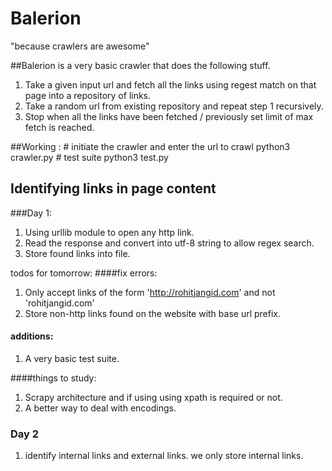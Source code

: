 Balerion
========

"because crawlers are awesome"

##Balerion is a very basic crawler that does the following stuff.

1. Take a given input url and fetch all the links using regest match on that page into a repository of links.
2. Take a random url from existing repository and repeat step 1 recursively.
3. Stop when all the links have been fetched / previously set limit of max fetch is reached.

##Working :
    # initiate the crawler and enter the url to crawl
    python3 crawler.py 
    # test suite
    python3 test.py
    
## Identifying links in page content

###Day 1: 
1. Using urllib module to open any http link.
2. Read the response and convert into utf-8 string to allow regex search. 
3. Store found links into file. 

todos for tomorrow:
####fix errors:
1. Only accept links of the form 'http://rohitjangid.com' and not 'rohitjangid.com'
2. Store non-http links found on the website with base url prefix.

#### additions:
1. A very basic test suite.

####things to study:
1. Scrapy architecture and if using using xpath is required or not. 
2. A better way to deal with encodings.

### Day 2

1. identify internal links and external links. we only store internal links. 


